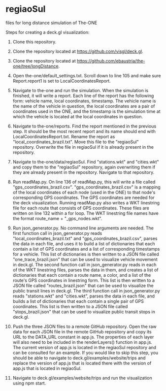 # regiaoSul
files for long distance simulation of The-ONE

Steps for creating a deck.gl visualization:

1. Clone this repository.

2. Clone the repository located at https://github.com/visgl/deck.gl.

3. Clone the repository located at https://github.com/ebaustria/the-one/tree/longDistance.

4. Open the-one/default_settings.txt. Scroll down to line 105 and make sure Report.report1 is set to LocalCoordinatesReport.

5. Navigate to the-one and run the simulation. When the simulation is finished, it will write a report. Each line of the report has the following form: vehicle name, local coordinates, timestamp. The vehicle name is the name of the vehicle in question, the local coordinates are a pair of coordinates used in the ONE, and the timestamp is the simulation time at which the vehicle is located at the local coordinates in question.

6. Navigate to the-one/reports. Find the report mentioned in the previous step. It should be the most recent report and its name should end with LocalCoordinatesReport.txt. Rename the report as "local_coordinates_brazil.txt". Move this file to the "regiaoSul" repository. Overwrite the file in regiaoSul if it is already present in the repository.

7. Navigate to the-one/data/regiaoSul. Find "stations.wkt" and "cities.wkt" and copy them to the "regiaoSul" repository, again overwriting them if they are already present in the repository. Navigate to that repository.

8. Run readMap.py. On line 136 of readMap.py, this will write a file called "gps_coordinates_brazil.csv". "gps_coordinates_brazil.csv" is a mapping of the local coordinates of each node (used in the ONE) to that node's corresponding GPS coordinates. The GPS coordinates are needed for the deck visualization. Running readMap.py also writes a WKT linestring file for each route that consists of GPS coordinates. These files are written on line 132 within a for loop. The WKT linestring file names have the format route_name + "_gps_nodes.wkt".

9. Run json_generator.py. No command line arguments are needed. The first function call in json_generator.py reads "local_coordinates_brazil.txt" and "gps_coordinates_brazil.csv", parses the data in each file, and uses it to build a list of dictionaries that each contain a list of GPS coordinates and a list of corresponding timestamps for a vehicle. This list of dictionaries is then written to a JSON file called "one_trace_brazil.json" that can be used to visualize vehicle movement in deck.gl. The second function call in json_generator.py reads in each of the WKT linestring files, parses the data in them, and creates a list of dictionaries that each contain a route name, a color, and a list of the route's GPS coordinates in linestring form. This list is then written to a JSON file called "routes_brazil.json" that can be used to visualize the public transit lines in deck.gl. The third function call in json_generator.py reads "stations.wkt" and "cities.wkt", parses the data in each file, and builds a list of dictionaries that each contain a single pair of GPS coordinates. This list is then written to a JSON file called "stops_brazil.json" that can be used to visualize public transit stops in deck.gl.

10. Push the three JSON files to a remote GitHub repository. Open the raw data for each JSON file in the remote GitHub repository and copy its URL to the DATA_URL constant in app.js. The properties of each layer will also need to be included in the renderLayers() function in app.js. The current version of app.js is located in the regiaoSul repository and can be consulted for an example. If you would like to skip this step, you should be able to navigate to deck.gl/examples/website/trips and replace the version of app.js that is located there with the version of app.js that is located in regiaoSul.

11. Navigate to deck.gl/examples/website/trips and run the visualization using npm start.
